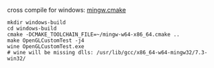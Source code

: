 cross compile for windows:
[mingw.cmake](https://gist.github.com/peterspackman/8cf73f7f12ba270aa8192d6911972fe8)
```
mkdir windows-build
cd windows-build
cmake -DCMAKE_TOOLCHAIN_FILE=~/mingw-w64-x86_64.cmake ..
make OpenGLCustomTest -j4
wine OpenGLCustomTest.exe
# wine will be missing dlls: /usr/lib/gcc/x86_64-w64-mingw32/7.3-win32/
```